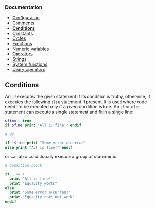 ### Documentation
- [Configuration](/documentation/configuration.md)
- [Comments](/documentation/comments.md)
- **[Conditions](/documentation/conditions.md)**
- [Constants](/documentation/constants.md)
- [Cycles](/documentation/cycles.md)
- [Functions](/documentation/functions.md)
- [Numeric variables](/documentation/numeric-variables.md)
- [Operators](/documentation/operators.md)
- [Strings](/documentation/strings.md)
- [System functions](/documentation/system-functions.md)
- [Unary operators](/documentation/unary-operators.md)

## Conditions
An `if` executes the given statement if its condition is truthy, otherwise, it executes the following `else` statement if present. It is used where code needs to be executed only if a given condition is true. An `if` or `else` statement can execute a single statement and fit in a single line:
```php
$fine = true
if $fine print "All is fine!" endif

# Or

if !$fine print "Some error occurred"
else print "All is fine!" endif
```
or can also conditionally execute a group of statements:
```php
# Condition block

if 1 == 1
  print "All is fine!"
  print "Equality works"
else
  print "Some error occurred!"
  print "Equality does not work"
endif
```
